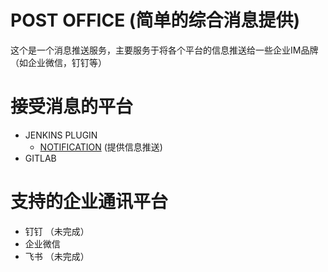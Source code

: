 # POST OFFICE (简单的综合消息提供)

这个是一个消息推送服务，主要服务于将各个平台的信息推送给一些企业IM品牌（如企业微信，钉钉等）

# 接受消息的平台
- JENKINS PLUGIN
    - [NOTIFICATION](https://plugins.jenkins.io/notification/) (提供信息推送)
- GITLAB 

# 支持的企业通讯平台
- 钉钉 （未完成）
- 企业微信
- 飞书 （未完成）

